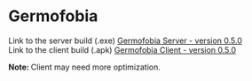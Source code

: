 
# Germofobia

Link to the server build (.exe) [Germofobia Server - version 0.5.0](https://drive.google.com/file/d/1lnWZmxQgomVAjs8v55sECQQhH1X5CaR2/view?usp=sharing) <br>
Link to the client build (.apk) [Germofobia Client - version 0.5.0](https://drive.google.com/file/d/16w44vQETYEVjpSMuqU8xs4MZMDIcTgDj/view?usp=sharing) <br>

<b>Note: </b> Client may need more optimization.
